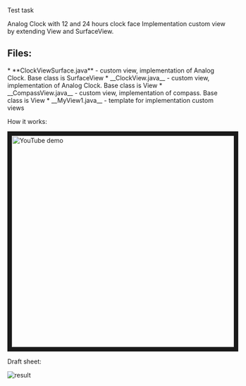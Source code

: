 Test task

Analog Clock with 12 and 24 hours clock face
Implementation custom view by extending View and SurfaceView.

<h2>Files:</h2>
* **ClockViewSurface.java** - custom view, implementation of Analog Clock. Base class is SurfaceView
* __ClockView.java__ - custom view, implementation of Analog Clock. Base class is View
* __CompassView.java__ - custom view, implementation of compass. Base class is View
* __MyView1.java__ - template for implementation custom views

How it works:

<a href="http://www.youtube.com/watch?feature=player_embedded&v=V9FqYLeE6N0
" target="_blank"><img src="http://img.youtube.com/vi/V9FqYLeE6N0/0.jpg" 
alt="YouTube demo" width="640" height="480" border="10" /></a>


Draft sheet:

<img alt="result"
       src="https://github.com/vovs/ClockView-on-SurfaceView/blob/master/data/clock_view_screen.jpg" />
